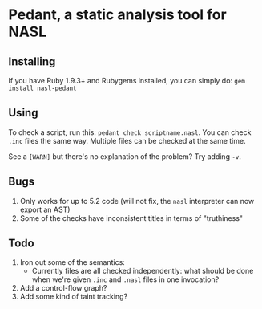 Pedant, a static analysis tool for NASL
=======================================

Installing
----------
If you have Ruby 1.9.3+ and Rubygems installed, you can simply do:
`gem install nasl-pedant`

Using
-----
To check a script, run this: `pedant check scriptname.nasl`.  You can check
`.inc` files the same way. Multiple files can be checked at the same time.

See a `[WARN]` but there's no explanation of the problem? Try adding `-v`.

Bugs
----

1. Only works for up to 5.2 code (will not fix, the `nasl`
   interpreter can now export an AST)
1. Some of the checks have inconsistent titles in terms of "truthiness"

Todo
----

1. Iron out some of the semantics:
   - Currently files are all checked independently: what should be done when
     we're given `.inc` and `.nasl` files in one invocation?
1. Add a control-flow graph?
1. Add some kind of taint tracking?
